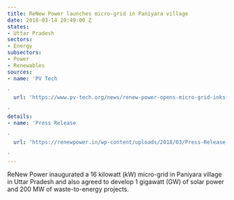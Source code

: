 ```yaml
---
title: ReNew Power launches micro-grid in Paniyara village
date: 2018-03-14 20:49:00 Z
states:
- Uttar Pradesh
sectors:
- Energy
subsectors:
- Power
- Renewables
sources:
- name: 'PV Tech

'
  url: 'https://www.pv-tech.org/news/renew-power-opens-micro-grid-inks-pact-on-2gw-of-solar-across-uttar-pradesh

'
details:
- name: 'Press Release

'
  url: 'https://renewpower.in/wp-content/uploads/2018/03/Press-Release-ReNew-Power-Ventures-signs-MOU-with-Government-of-Uttar-Pradesh-to-invest-Rs.pdf

'
---
```


ReNew Power inaugurated a 16 kilowatt (kW) micro-grid in Paniyara village in Uttar Pradesh and also agreed to develop 1 gigawatt (GW) of solar power and 200 MW of waste-to-energy projects. 
